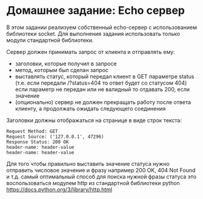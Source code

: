 # Домашнее задание: Echo сервер

В этом задании реализуем собственный echo-сервер с использованием библиотеки socket. Для выполнения задания использовать
только модули стандартной библиотеки.

Сервер должен принимать запрос от клиента и отправлять ему:

- заголовки, которые получил в запросе
- метод, которым был сделан запрос
- выставлять статус, который передал клиент в GET параметре status (т.е. если передали /?status=404 то ответ будет со
  статусом 404) если параметр не передан или не валидный то отдавать 200, если значение
- (опционально) сервер не должен прекращать работу после ответа клиенту, а продолжать ожидать следующего соединения

Заголовки должны отображаться на странице в виде строк текста:

```
Request Method: GET
Request Source: ('127.0.0.1', 47296)
Response Status: 200 OK
header-name: header-value
header-name: header-value
```

Для того чтобы правильно выставить значение статуса нужно отправить числовое значение и фразу например 200 OK, 404 Not
Found и т.д. самый оптимальный способ для поиска нужной фразы статуса это воспользоваться модулем http из стандартной
библиотеки python https://docs.python.org/3/library/http.html
